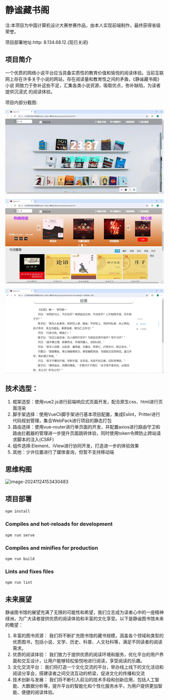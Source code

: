 # 静谧藏书阁

注:本项目为中国计算机设计大赛参赛作品，由本人实现前端制作，最终获得省级荣誉。

项目部署地址:http: 8.134.68.12.(现已关闭)

## 项目简介

  一个优质的网络小说平台应当具备实质性的教育价值和愉悦的阅读体验。当前互联 网上存在许多关于小说的网站，存在阅读量和教育性之间的矛盾，《静谧藏书阁》小说 网致力于弥补这些不足，汇集各类小说资源，吸取优点，弥补缺陷，为读者提供沉浸式 的阅读体验。

项目内部分截图:

![image-20241124150515981](./images/image-20241124150515981.png)

![image-20241124150529443](./images/image-20241124150529443.png)

![image-20241124150537774](./images/image-20241124150537774.png)

## 技术选型：

1. 框架选型：使用vue2.js进行前端响应式页面开发，配合原生css、html进行页面渲染
2. 脚手架选择：使用VueCli脚手架进行基本项目配置，集成Eslint，Pritter进行代码规划管理，集合WebPack进行项目的静态打包
3. 路由选择：使用vue-router进行单页面的开发，并配置axios进行路由守卫和路由拦截器的管理进一步提升页面跳转体验，同时使用token令牌防止跨站请求脚本的注入(CSRF)
4. 组件选择:Element、iView进行协同开发，打造进一步的体验效果
5. 其他：少许位置进行了媒体查询，但暂不支持移动端

## 思维构图

![image-20241124153430483](./src/images/image-20241124153430483.png)

## 项目部署
```
npm install
```

### Compiles and hot-reloads for development
```
npm run serve
```

### Compiles and minifies for production
```
npm run build
```

### Lints and fixes files
```
npm run lint
```

## 未来展望

静谧图书馆的展望充满了无限的可能性和希望，我们立志成为读者心中的一座精神绿洲，为广大读者提供优质的阅读体验和丰富的文化享受。以下是静谧图书馆未来的瞻望： 

1. 丰富的图书资源： 我们将不断扩充图书馆的藏书规模，涵盖各个领域和类型的优质图书，包括小说、文学、历史、科普、人文社科等，满足不同读者的阅读需求。 
2. 优质的阅读体验： 我们致力于提供优质的阅读环境和服务，优化平台的用户界面和交互设计，让用户能够轻松愉悦地进行阅读，享受阅读的乐趣。 
3. 文化交流平台： 我们将打造一个文化交流的平台，举办线上线下的文化活动和阅读分享会，搭建读者之间交流互动的桥梁，促进文化的传播和交流
4. 技术创新与发展： 我们将不断引入前沿的技术手段和创新应用，包括人工智能、大数据分析等，提升平台的智能化和个性化服务水平，为用户提供更加智能、便捷的阅读体验。 
